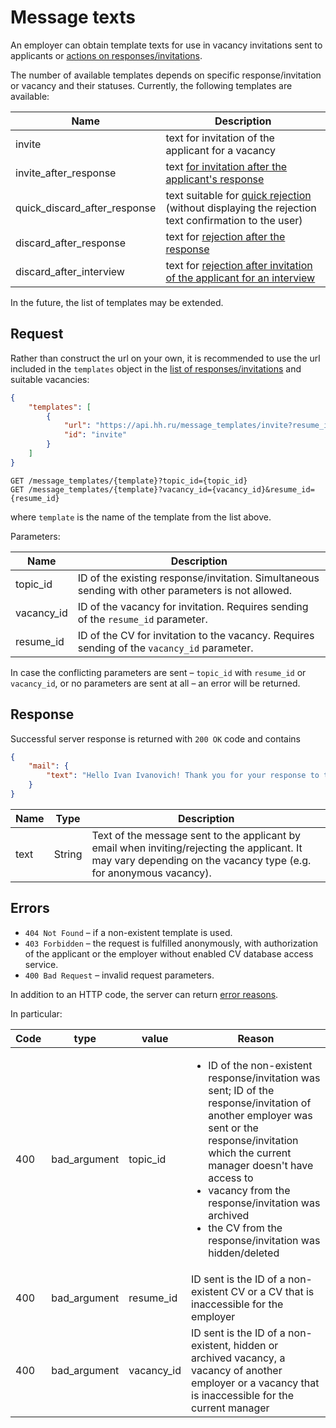 # Message texts

An employer can obtain template texts for use in vacancy invitations sent to applicants or [actions on responses/invitations](employer_negotiations.md#actions).

The number of available templates depends on specific response/invitation or vacancy and their statuses. Currently, the following templates are available:

Name| Description
----|---------
invite| text for invitation of the applicant for a vacancy
invite_after_response| text [for invitation after the applicant's response](employer_negotiations.md#invite)
quick_discard_after_response| text suitable for [quick rejection](employer_negotiations.md#discard) (without displaying the rejection text confirmation to the user)
discard_after_response| text for [rejection after the response](employer_negotiations.md#discard)
discard_after_interview| text for [rejection after invitation of the applicant for an interview](employer_negotiations.md#discard)

In the future, the list of templates may be extended.


<a name="request"></a>
## Request

Rather than construct the url on your own, it is recommended to use the url included in the `templates` object in the
[list of responses/invitations](employer_negotiations.md#negotiations-list) and suitable vacancies:

```json
{
    "templates": [
        {
            "url": "https://api.hh.ru/message_templates/invite?resume_id=0123456789abcdef&vacancy_id=123456",
            "id": "invite"
        }
    ]
}
```

```
GET /message_templates/{template}?topic_id={topic_id}
GET /message_templates/{template}?vacancy_id={vacancy_id}&resume_id={resume_id}
```

where `template` is the name of the template from the list above.

Parameters:

Name| Description
----|---------
topic_id| ID of the existing response/invitation. Simultaneous sending with other parameters is not allowed.
vacancy_id| ID of the vacancy for invitation. Requires sending of the `resume_id` parameter.
resume_id| ID of the CV for invitation to the vacancy. Requires sending of the `vacancy_id` parameter.

In case the conflicting parameters are sent – `topic_id` with `resume_id` or `vacancy_id`, or no parameters are sent at all – an error will be returned.


<a name="response"></a>
## Response

Successful server response is returned with `200 OK` code and contains

```json
{
    "mail": {
        "text": "Hello Ivan Ivanovich! Thank you for your response to the vacancy... "
    }
}
```

Name| Type| Description
----|-----|---------
text| String| Text of the message sent to the applicant by email when inviting/rejecting the applicant. It may vary depending on the vacancy type (e.g. for anonymous vacancy).


<a name="errors"></a>
## Errors

* `404 Not Found` – if a non-existent template is used.
* `403 Forbidden` – the request is fulfilled anonymously, with authorization of the applicant or the employer without enabled CV database access service.
* `400 Bad Request` – invalid request parameters.

In addition to an HTTP code, the server can return [error reasons](errors.md#general-errors).

In particular:

Code| type| value| Reason
----|------|-------|--------
400| bad_argument| topic_id| <ul><li>ID of the non-existent response/invitation was sent; ID of the response/invitation of another employer was sent or the response/invitation which the current manager doesn't have access to</li><li>vacancy from the response/invitation was archived</li><li>the CV from the response/invitation was hidden/deleted</li></ul>
400| bad_argument| resume_id| ID sent is the ID of a non-existent CV or a CV that is inaccessible for the employer
400| bad_argument| vacancy_id| ID sent is the ID of a non-existent, hidden or archived vacancy, a vacancy of another employer or a vacancy that is inaccessible for the current manager
